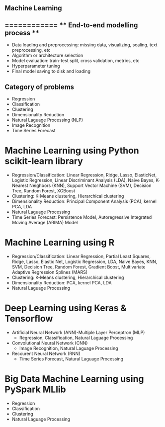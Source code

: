 ## Machine Learning
============
** End-to-end modelling process **
------------
- Data loading and preprocessing: missing data, visualizing, scaling, text preprocessing, etc
- Algorithm or architecture selection 
- Model evaluation: train-test split, cross validation, metrics, etc
- Hyperparameter tuning 
- Final model saving to disk and loading  

Category of problems
------------
- Regression
- Classification
- Clustering
- Dimensionality Reduction
- Natural Laguage Processing (NLP)
- Image Recognition
- Time Series Forecast

Machine Learning using Python scikit-learn library
============
- Regression/Classification: Linear Regression, Ridge, Lasso, ElasticNet, Logistic Regression, Linear Discriminant Analysis (LDA), Naive Bayes, K-Nearest Neighbors (KNN), Support Vector Machine (SVM), Decision Tree, Random Forest, XGBoost
- Clustering: K-Means clustering, Hierarchical clustering
- Dimensionality Reduction: Principal Component Analysis (PCA), kernel PCA, LDA
- Natural Laguage Processing
- Time Series Forecast: Persistence Model, Autoregressive Integrated Moving Average (ARIMA) Model

Machine Learning using R
============
- Regression/Classification: Linear Regression, Partial Least Squares, Ridge, Lasso, Elastic Net, Logistic Regression, LDA, Naive Bayes, KNN, SVM, Decision Tree, Random Forest, Gradient Boost, Multivariate Adaptive Regression Splines (MARS)
- Clustering: K-Means clustering, Hierarchical clustering
- Dimensionality Reduction: PCA, kernel PCA, LDA
- Natural Laguage Processing

Deep Learning using Keras & Tensorflow
============
- Artificial Neural Network (ANN)-Multiple Layer Perceptron (MLP)
  - Regression, Classification, Natural Laguage Processing
- Convolutional Neural Network (CNN)
  - Image Recognition, Natural Laguage Processing
- Reccurent Neural Network (RNN)
  - Time Series Forecast, Natural Laguage Processing 

Big Data Machine Learning using PySpark MLlib
============
- Regression
- Classification
- Clustering
- Natural Laguage Processing
